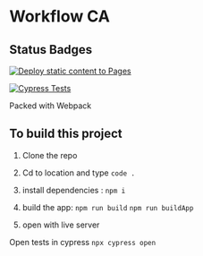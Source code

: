 # Workflow CA


## Status Badges

[![Deploy static content to Pages](https://github.com/aerochippie/social-media-client/actions/workflows/pages.yml/badge.svg)](https://github.com/aerochippie/social-media-client/actions/workflows/pages.yml)

[![Cypress Tests](https://github.com/aerochippie/social-media-client/actions/workflows/tests.yml/badge.svg)](https://github.com/aerochippie/social-media-client/actions/workflows/tests.yml)


Packed with Webpack

## To build this project
 1. Clone the repo
 2. Cd to location and type `code .`
 3. install dependencies : `npm i`
 4. build the app:
  `npm run build`
  `npm run buildApp`
  
 5. open with live server
  
 Open tests in cypress
 `npx cypress open`
 
